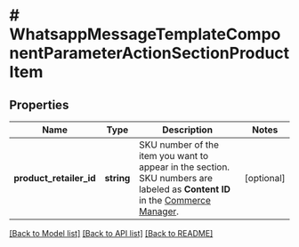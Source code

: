 # # WhatsappMessageTemplateComponentParameterActionSectionProductItem

## Properties

Name | Type | Description | Notes
------------ | ------------- | ------------- | -------------
**product_retailer_id** | **string** | SKU number of the item you want to appear in the section. SKU numbers are labeled as **Content ID** in the [Commerce Manager](https://business.facebook.com/commerce/). | [optional]

[[Back to Model list]](../../README.md#models) [[Back to API list]](../../README.md#endpoints) [[Back to README]](../../README.md)
